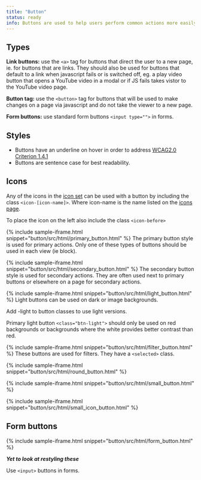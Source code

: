 ```yaml
---
title: "Button"
status: ready
info: Buttons are used to help users perform common actions more easily and direct them through a workflow.
---
```


## Types

**Link buttons:** use the `<a>` tag for buttons that direct the user to a new page, ie. for buttons that are links. They should also be used for buttons that default to a link when javascript fails or is switched off, eg. a play video button that opens a YouTube video in a modal or if JS fails takes vistor to the YouTube video page.</p>

**Button tag:** use the `<button>` tag for buttons that will be used to make changes on a page via javascript and do not take the viewer to a new page.

**Form buttons:** use standard form buttons `<input type="">` in forms.

## Styles

- Buttons have an underline on hover in order to address [WCAG2.0 Criterion 1.4.1](https://www.w3.org/TR/UNDERSTANDING-WCAG20/visual-audio-contrast-without-color.html)
- Buttons are sentence case for best readability.

## Icons

Any of the icons in the [icon set](/foundations/icons/) can be used with a button by including the class `<icon-[icon-name]>`. Where icon-name is the name listed on the [icons page](/foundations/icons/).

To place the icon on the left also include the class `<icon-before>`


{% include sample-iframe.html snippet="button/src/html/primary_button.html" %}
The primary button style is used for primary actions. Only one of these types of buttons should be used in each view (ie block).

{% include sample-iframe.html snippet="button/src/html/secondary_button.html" %}
The secondary button style is used for secondary actions. They are often used next to primary buttons or elsewhere on a page for secondary actions.


{% include sample-iframe.html snippet="button/src/html/light_button.html" %}
Light buttons can be used on dark or image backgrounds.

Add -light to button classes to use light versions.

Primary light button `<class="btn-light">` should only be used on red backgrounds or backgrounds where the white provides better contrast than red.

{% include sample-iframe.html snippet="button/src/html/filter_button.html" %}
These buttons are used for filters. They have a `<selected>` class.

{% include sample-iframe.html snippet="button/src/html/round_button.html" %}

{% include sample-iframe.html snippet="button/src/html/small_button.html" %}

{% include sample-iframe.html snippet="button/src/html/small_icon_button.html" %}

## Form buttons

{% include sample-iframe.html snippet="button/src/html/form_button.html" %}

**_Yet to look at restyling these_**

Use `<input>` buttons in forms.